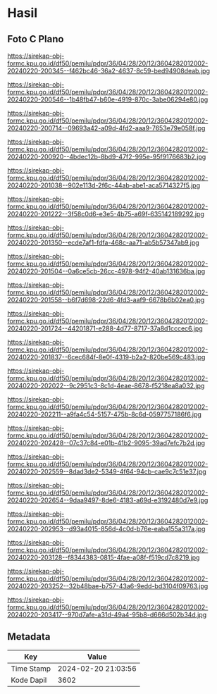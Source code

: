 # Hasil

## Foto C Plano

https://sirekap-obj-formc.kpu.go.id/df50/pemilu/pdpr/36/04/28/20/12/3604282012002-20240220-200345--f462bc46-36a2-4637-8c59-bed94908deab.jpg

https://sirekap-obj-formc.kpu.go.id/df50/pemilu/pdpr/36/04/28/20/12/3604282012002-20240220-200546--1b48fb47-b60e-4919-870c-3abe06294e80.jpg

https://sirekap-obj-formc.kpu.go.id/df50/pemilu/pdpr/36/04/28/20/12/3604282012002-20240220-200714--09693a42-a09d-4fd2-aaa9-7653e79e058f.jpg

https://sirekap-obj-formc.kpu.go.id/df50/pemilu/pdpr/36/04/28/20/12/3604282012002-20240220-200920--4bdec12b-8bd9-47f2-995e-95f9176683b2.jpg

https://sirekap-obj-formc.kpu.go.id/df50/pemilu/pdpr/36/04/28/20/12/3604282012002-20240220-201038--902e113d-2f6c-44ab-abe1-aca5714327f5.jpg

https://sirekap-obj-formc.kpu.go.id/df50/pemilu/pdpr/36/04/28/20/12/3604282012002-20240220-201222--3f58c0d6-e3e5-4b75-a69f-635142189292.jpg

https://sirekap-obj-formc.kpu.go.id/df50/pemilu/pdpr/36/04/28/20/12/3604282012002-20240220-201350--ecde7af1-fdfa-468c-aa71-ab5b57347ab9.jpg

https://sirekap-obj-formc.kpu.go.id/df50/pemilu/pdpr/36/04/28/20/12/3604282012002-20240220-201504--0a6ce5cb-26cc-4978-94f2-40ab131636ba.jpg

https://sirekap-obj-formc.kpu.go.id/df50/pemilu/pdpr/36/04/28/20/12/3604282012002-20240220-201558--b6f7d698-22d6-4fd3-aaf9-6678b6b02ea0.jpg

https://sirekap-obj-formc.kpu.go.id/df50/pemilu/pdpr/36/04/28/20/12/3604282012002-20240220-201724--44201871-e288-4d77-8717-37a8d1cccec6.jpg

https://sirekap-obj-formc.kpu.go.id/df50/pemilu/pdpr/36/04/28/20/12/3604282012002-20240220-201837--6cec684f-8e0f-4319-b2a2-820be569c483.jpg

https://sirekap-obj-formc.kpu.go.id/df50/pemilu/pdpr/36/04/28/20/12/3604282012002-20240220-202022--9c2951c3-8c1d-4eae-8678-f5218ea8a032.jpg

https://sirekap-obj-formc.kpu.go.id/df50/pemilu/pdpr/36/04/28/20/12/3604282012002-20240220-202211--a9fa4c54-5157-475b-8c6d-0597757186f6.jpg

https://sirekap-obj-formc.kpu.go.id/df50/pemilu/pdpr/36/04/28/20/12/3604282012002-20240220-202428--07c37c84-e01b-41b2-9095-39ad7efc7b2d.jpg

https://sirekap-obj-formc.kpu.go.id/df50/pemilu/pdpr/36/04/28/20/12/3604282012002-20240220-202559--8dad3de2-5349-4f64-94cb-cae9c7c51e37.jpg

https://sirekap-obj-formc.kpu.go.id/df50/pemilu/pdpr/36/04/28/20/12/3604282012002-20240220-202654--9daa9497-8de6-4183-a69d-e3192480d7e9.jpg

https://sirekap-obj-formc.kpu.go.id/df50/pemilu/pdpr/36/04/28/20/12/3604282012002-20240220-202953--d93a4015-856d-4c0d-b76e-eaba155a317a.jpg

https://sirekap-obj-formc.kpu.go.id/df50/pemilu/pdpr/36/04/28/20/12/3604282012002-20240220-203128--f8344383-0815-4fae-a08f-f519cd7c8219.jpg

https://sirekap-obj-formc.kpu.go.id/df50/pemilu/pdpr/36/04/28/20/12/3604282012002-20240220-203252--32b48bae-b757-43a6-9edd-bd3104f09763.jpg

https://sirekap-obj-formc.kpu.go.id/df50/pemilu/pdpr/36/04/28/20/12/3604282012002-20240220-203417--970d7afe-a31d-49a4-95b8-d666d502b34d.jpg


## Metadata

| Key        | Value               |
| ---------- | ------------------- |
| Time Stamp | 2024-02-20 21:03:56 |
| Kode Dapil | 3602                |



